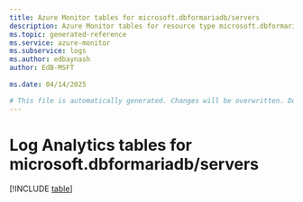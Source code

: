 ```yaml
---
title: Azure Monitor tables for microsoft.dbformariadb/servers
description: Azure Monitor tables for resource type microsoft.dbformariadb/servers
ms.topic: generated-reference
ms.service: azure-monitor
ms.subservice: logs
ms.author: edbaynash
author: EdB-MSFT
   
ms.date: 04/14/2025

# This file is automatically generated. Changes will be overwritten. Do not change this file directly.
---
```


# Log Analytics tables for microsoft.dbformariadb/servers  

[!INCLUDE [table](~/reusable-content/ce-skilling/azure/includes/azure-monitor/reference/tables/microsoft-dbformariadb_servers-include.md)]

